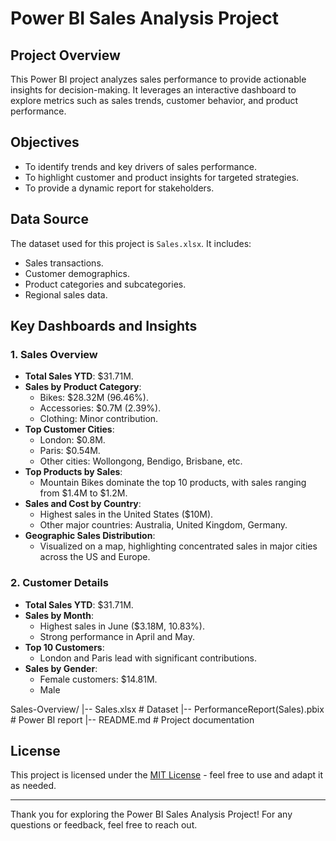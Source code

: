 # Power BI Sales Analysis Project

## Project Overview
This Power BI project analyzes sales performance to provide actionable insights for decision-making. It leverages an interactive dashboard to explore metrics such as sales trends, customer behavior, and product performance.

## Objectives
- To identify trends and key drivers of sales performance.
- To highlight customer and product insights for targeted strategies.
- To provide a dynamic report for stakeholders.

## Data Source
The dataset used for this project is `Sales.xlsx`. It includes:
- Sales transactions.
- Customer demographics.
- Product categories and subcategories.
- Regional sales data.

## Key Dashboards and Insights

### 1. **Sales Overview**
- **Total Sales YTD**: $31.71M.
- **Sales by Product Category**:
  - Bikes: $28.32M (96.46%).
  - Accessories: $0.7M (2.39%).
  - Clothing: Minor contribution.
- **Top Customer Cities**:
  - London: $0.8M.
  - Paris: $0.54M.
  - Other cities: Wollongong, Bendigo, Brisbane, etc.
- **Top Products by Sales**:
  - Mountain Bikes dominate the top 10 products, with sales ranging from $1.4M to $1.2M.
- **Sales and Cost by Country**:
  - Highest sales in the United States ($10M).
  - Other major countries: Australia, United Kingdom, Germany.
- **Geographic Sales Distribution**:
  - Visualized on a map, highlighting concentrated sales in major cities across the US and Europe.

### 2. **Customer Details**
- **Total Sales YTD**: $31.71M.
- **Sales by Month**:
  - Highest sales in June ($3.18M, 10.83%).
  - Strong performance in April and May.
- **Top 10 Customers**:
  - London and Paris lead with significant contributions.
- **Sales by Gender**:
  - Female customers: $14.81M.
  - Male


Sales-Overview/ |-- Sales.xlsx # Dataset |-- PerformanceReport(Sales).pbix # Power BI report |-- README.md # Project documentation


## License
This project is licensed under the [MIT License](LICENSE) - feel free to use and adapt it as needed.

---

Thank you for exploring the Power BI Sales Analysis Project! For any questions or feedback, feel free to reach out.

